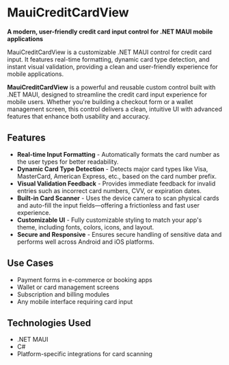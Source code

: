 # MauiCreditCardView

**A modern, user-friendly credit card input control for .NET MAUI mobile applications**

MauiCreditCardView is a customizable .NET MAUI control for credit card input. It features real-time formatting, dynamic card type detection, and instant visual validation, providing a clean and user-friendly experience for mobile applications.

**MauiCreditCardView** is a powerful and reusable custom control built with .NET MAUI, designed to streamline the credit card input experience for mobile users. Whether you're building a checkout form or a wallet management screen, this control delivers a clean, intuitive UI with advanced features that enhance both usability and accuracy.

## Features

* **Real-time Input Formatting** - Automatically formats the card number as the user types for better readability.
* **Dynamic Card Type Detection** - Detects major card types like Visa, MasterCard, American Express, etc., based on the card number prefix.
* **Visual Validation Feedback** - Provides immediate feedback for invalid entries such as incorrect card numbers, CVV, or expiration dates.
* **Built-in Card Scanner** - Uses the device camera to scan physical cards and auto-fill the input fields—offering a frictionless and fast user experience.
* **Customizable UI** - Fully customizable styling to match your app's theme, including fonts, colors, icons, and layout.
* **Secure and Responsive** - Ensures secure handling of sensitive data and performs well across Android and iOS platforms.

## Use Cases

* Payment forms in e-commerce or booking apps
* Wallet or card management screens
* Subscription and billing modules
* Any mobile interface requiring card input

##  Technologies Used

* .NET MAUI
* C#
* Platform-specific integrations for card scanning
